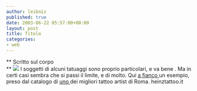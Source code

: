 ```yaml
---
author: leibniz
published: true
date: 2003-06-22 05:57:00+00:00
layout: post
title: Titolo
categories:
- web
---
```


   **   Scritto sul corpo   
**  ![](http://www.heinztattoo.it/img/album/foto/adriano.jpg) I soggetti di alcuni tatuaggi sono proprio particolari, e va bene   . Ma in certi casi sembra che si passi il limite, e di molto. Qui  [ a fianco ](http://www.heinztattoo.it/Album/276/foto.ASP)un esempio, preso dal catalogo di  [ uno ](http://www.heinztattoo.it/)dei migliori tattoo artist di Roma.
heinztattoo.it
